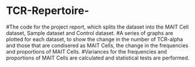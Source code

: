 # TCR-Repertoire-
#The code for the project report, which splits the dataset into the MAIT Cell dataset, Sample dataset and Control dataset.
#A series of graphs are plotted for each dataset, to show the change in the number of TCR-alpha and those that are condisered as MAIT Cells, the change in the frequencies and proportions of MAIT Cells.
#Variances for the frequencies and proportions of MAIT Cells are calculated and statistical tests are performed.
